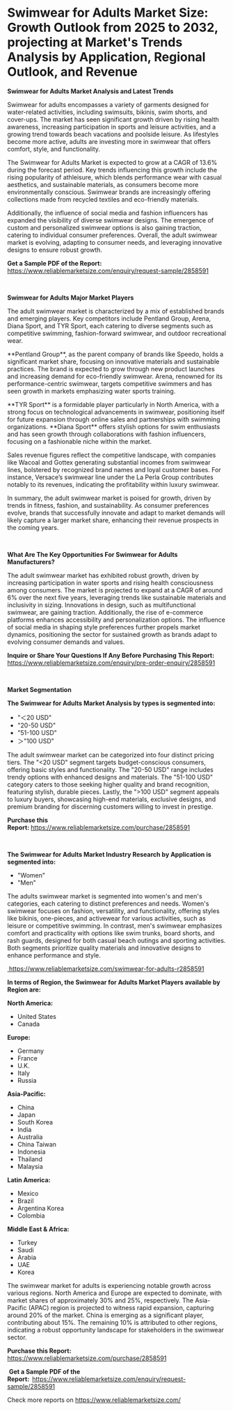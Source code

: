<p><h1>Swimwear for Adults Market Size: Growth Outlook from 2025 to 2032, projecting at Market's Trends Analysis by Application, Regional Outlook, and Revenue</h1></p><p><strong>Swimwear for Adults Market Analysis and Latest Trends</strong></p>
<p><p>Swimwear for adults encompasses a variety of garments designed for water-related activities, including swimsuits, bikinis, swim shorts, and cover-ups. The market has seen significant growth driven by rising health awareness, increasing participation in sports and leisure activities, and a growing trend towards beach vacations and poolside leisure. As lifestyles become more active, adults are investing more in swimwear that offers comfort, style, and functionality.</p><p>The Swimwear for Adults Market is expected to grow at a CAGR of 13.6% during the forecast period. Key trends influencing this growth include the rising popularity of athleisure, which blends performance wear with casual aesthetics, and sustainable materials, as consumers become more environmentally conscious. Swimwear brands are increasingly offering collections made from recycled textiles and eco-friendly materials.</p><p>Additionally, the influence of social media and fashion influencers has expanded the visibility of diverse swimwear designs. The emergence of custom and personalized swimwear options is also gaining traction, catering to individual consumer preferences. Overall, the adult swimwear market is evolving, adapting to consumer needs, and leveraging innovative designs to ensure robust growth.</p></p>
<p><strong>Get a Sample PDF of the Report:&nbsp;</strong> <a href="https://www.reliablemarketsize.com/enquiry/request-sample/2858591?utm_campaign=2952&utm_medium=2&utm_source=Github&utm_content=ia&utm_term=12032025&utm_id=swimwear-for-adults">https://www.reliablemarketsize.com/enquiry/request-sample/2858591</a></p>
<p>&nbsp;</p>
<p><strong>Swimwear for Adults Major Market Players</strong></p>
<p><p>The adult swimwear market is characterized by a mix of established brands and emerging players. Key competitors include Pentland Group, Arena, Diana Sport, and TYR Sport, each catering to diverse segments such as competitive swimming, fashion-forward swimwear, and outdoor recreational wear.</p><p>**Pentland Group**, as the parent company of brands like Speedo, holds a significant market share, focusing on innovative materials and sustainable practices. The brand is expected to grow through new product launches and increasing demand for eco-friendly swimwear. Arena, renowned for its performance-centric swimwear, targets competitive swimmers and has seen growth in markets emphasizing water sports training.</p><p>**TYR Sport** is a formidable player particularly in North America, with a strong focus on technological advancements in swimwear, positioning itself for future expansion through online sales and partnerships with swimming organizations. **Diana Sport** offers stylish options for swim enthusiasts and has seen growth through collaborations with fashion influencers, focusing on a fashionable niche within the market.</p><p>Sales revenue figures reflect the competitive landscape, with companies like Wacoal and Gottex generating substantial incomes from swimwear lines, bolstered by recognized brand names and loyal customer bases. For instance, Versace’s swimwear line under the La Perla Group contributes notably to its revenues, indicating the profitability within luxury swimwear.</p><p>In summary, the adult swimwear market is poised for growth, driven by trends in fitness, fashion, and sustainability. As consumer preferences evolve, brands that successfully innovate and adapt to market demands will likely capture a larger market share, enhancing their revenue prospects in the coming years.</p></p>
<p>&nbsp;</p>
<p><strong>What Are The Key Opportunities For Swimwear for Adults Manufacturers?</strong></p>
<p><p>The adult swimwear market has exhibited robust growth, driven by increasing participation in water sports and rising health consciousness among consumers. The market is projected to expand at a CAGR of around 6% over the next five years, leveraging trends like sustainable materials and inclusivity in sizing. Innovations in design, such as multifunctional swimwear, are gaining traction. Additionally, the rise of e-commerce platforms enhances accessibility and personalization options. The influence of social media in shaping style preferences further propels market dynamics, positioning the sector for sustained growth as brands adapt to evolving consumer demands and values.</p></p>
<p><strong>Inquire or Share Your Questions If Any Before Purchasing This Report:</strong> <a href="https://www.reliablemarketsize.com/enquiry/pre-order-enquiry/2858591?utm_campaign=2952&utm_medium=2&utm_source=Github&utm_content=ia&utm_term=12032025&utm_id=swimwear-for-adults">https://www.reliablemarketsize.com/enquiry/pre-order-enquiry/2858591</a></p>
<p>&nbsp;</p>
<p><strong>Market Segmentation</strong></p>
<p><strong>The Swimwear for Adults Market Analysis by types is segmented into:</strong></p>
<p><ul><li>"＜20 USD"</li><li>"20-50 USD"</li><li>"51-100 USD"</li><li>＞"100 USD"</li></ul></p>
<p><p>The adult swimwear market can be categorized into four distinct pricing tiers. The "<20 USD" segment targets budget-conscious consumers, offering basic styles and functionality. The "20-50 USD" range includes trendy options with enhanced designs and materials. The "51-100 USD" category caters to those seeking higher quality and brand recognition, featuring stylish, durable pieces. Lastly, the ">100 USD" segment appeals to luxury buyers, showcasing high-end materials, exclusive designs, and premium branding for discerning customers willing to invest in prestige.</p></p>
<p><strong>Purchase this Report:&nbsp;</strong><a href="https://www.reliablemarketsize.com/purchase/2858591?utm_campaign=2952&utm_medium=2&utm_source=Github&utm_content=ia&utm_term=12032025&utm_id=swimwear-for-adults">https://www.reliablemarketsize.com/purchase/2858591</a></p>
<p>&nbsp;</p>
<p><strong>The Swimwear for Adults Market Industry Research by Application is segmented into:</strong></p>
<p><ul><li>"Women"</li><li>"Men"</li></ul></p>
<p><p>The adults swimwear market is segmented into women's and men's categories, each catering to distinct preferences and needs. Women's swimwear focuses on fashion, versatility, and functionality, offering styles like bikinis, one-pieces, and activewear for various activities, such as leisure or competitive swimming. In contrast, men's swimwear emphasizes comfort and practicality with options like swim trunks, board shorts, and rash guards, designed for both casual beach outings and sporting activities. Both segments prioritize quality materials and innovative designs to enhance performance and style.</p></p>
<p><a href="https://www.reliablemarketsize.com/swimwear-for-adults-r2858591?utm_campaign=2952&utm_medium=2&utm_source=Github&utm_content=ia&utm_term=12032025&utm_id=swimwear-for-adults">&nbsp;https://www.reliablemarketsize.com/swimwear-for-adults-r2858591</a></p>
<p><strong>In terms of Region, the Swimwear for Adults Market Players available by Region are:</strong></p>
<p>
    <p> <strong> North America: </strong>
        <ul>
            <li>United States</li>
            <li>Canada</li>
        </ul>
        </p> 
    <p> <strong> Europe: </strong>
        <ul>
            <li>Germany</li>
            <li>France</li>
            <li>U.K.</li>
            <li>Italy</li>
            <li>Russia</li>
        </ul>
        </p> 
    <p> <strong> Asia-Pacific: </strong>
        <ul>
            <li>China</li>
            <li>Japan</li>
            <li>South Korea</li>
            <li>India</li>
            <li>Australia</li>
            <li>China Taiwan</li>
            <li>Indonesia</li>
            <li>Thailand</li>
            <li>Malaysia</li>
        </ul>
        </p> 
    <p> <strong> Latin America: </strong>
        <ul>
            <li>Mexico</li>
            <li>Brazil</li>
            <li>Argentina Korea</li>
            <li>Colombia</li>
        </ul>
        </p> 
    <p> <strong> Middle East & Africa: </strong>
        <ul>
            <li>Turkey</li>
            <li>Saudi</li>
            <li>Arabia</li>
            <li>UAE</li>
            <li>Korea</li>
        </ul>
    </p>
    </p>
<p><p>The swimwear market for adults is experiencing notable growth across various regions. North America and Europe are expected to dominate, with market shares of approximately 30% and 25%, respectively. The Asia-Pacific (APAC) region is projected to witness rapid expansion, capturing around 20% of the market. China is emerging as a significant player, contributing about 15%. The remaining 10% is attributed to other regions, indicating a robust opportunity landscape for stakeholders in the swimwear sector.</p></p>
<p><strong>Purchase this Report: </strong><a href="https://www.reliablemarketsize.com/purchase/2858591?utm_campaign=2952&utm_medium=2&utm_source=Github&utm_content=ia&utm_term=12032025&utm_id=swimwear-for-adults">https://www.reliablemarketsize.com/purchase/2858591</a></p>
<p>&nbsp;<strong>Get a Sample PDF of the Report:&nbsp;&nbsp;</strong><a href="https://www.reliablemarketsize.com/enquiry/request-sample/2858591?utm_campaign=2952&utm_medium=2&utm_source=Github&utm_content=ia&utm_term=12032025&utm_id=swimwear-for-adults">https://www.reliablemarketsize.com/enquiry/request-sample/2858591</a></p>
<p><strong></strong></p>
<p>Check more reports on <a href="https://www.reliablemarketsize.com/?utm_campaign=2952&utm_medium=2&utm_source=Github&utm_content=ia&utm_term=12032025&utm_id=swimwear-for-adults">https://www.reliablemarketsize.com/</a></p>